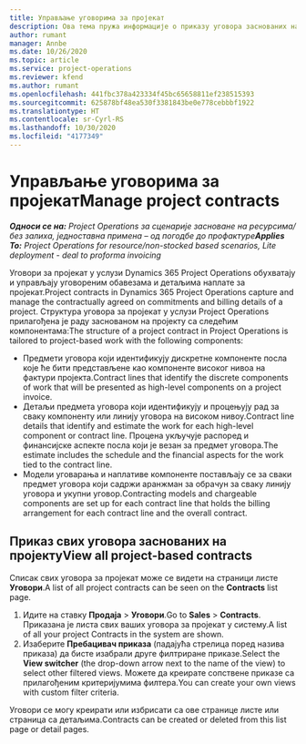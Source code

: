```yaml
---
title: Управљање уговорима за пројекат
description: Ова тема пружа информације о приказу уговора заснованих на пројекту.
author: rumant
manager: Annbe
ms.date: 10/26/2020
ms.topic: article
ms.service: project-operations
ms.reviewer: kfend
ms.author: rumant
ms.openlocfilehash: 441fbc378a423334f45bc65658811ef238515393
ms.sourcegitcommit: 625878bf48ea530f3381843be0e778cebbbf1922
ms.translationtype: HT
ms.contentlocale: sr-Cyrl-RS
ms.lasthandoff: 10/30/2020
ms.locfileid: "4177349"
---
```

# <a name="manage-project-contracts"></a><span data-ttu-id="ca7ec-103">Управљање уговорима за пројекат</span><span class="sxs-lookup"><span data-stu-id="ca7ec-103">Manage project contracts</span></span>

<span data-ttu-id="ca7ec-104">_**Односи се на:** Project Operations за сценарије засноване на ресурсима/без залиха, једноставна примена – од погодбе до профактуре_</span><span class="sxs-lookup"><span data-stu-id="ca7ec-104">_**Applies To:** Project Operations for resource/non-stocked based scenarios, Lite deployment - deal to proforma invoicing_</span></span>

<span data-ttu-id="ca7ec-105">Уговори за пројекат у услузи Dynamics 365 Project Operations обухватају и управљају уговореним обавезама и детаљима наплате за пројекат.</span><span class="sxs-lookup"><span data-stu-id="ca7ec-105">Project contracts in Dynamics 365 Project Operations capture and manage the contractually agreed on commitments and billing details of a project.</span></span> <span data-ttu-id="ca7ec-106">Структура уговора за пројекат у услузи Project Operations прилагођена је раду заснованом на пројекту са следећим компонентама:</span><span class="sxs-lookup"><span data-stu-id="ca7ec-106">The structure of a project contract in Project Operations is tailored to project-based work with the following components:</span></span>

- <span data-ttu-id="ca7ec-107">Предмети уговора који идентификују дискретне компоненте посла које ће бити представљене као компоненте високог нивоа на фактури пројекта.</span><span class="sxs-lookup"><span data-stu-id="ca7ec-107">Contract lines that identify the discrete components of work that will be presented as high-level components on a project invoice.</span></span>
- <span data-ttu-id="ca7ec-108">Детаљи предмета уговора који идентификују и процењују рад за сваку компоненту или линију уговора на високом нивоу.</span><span class="sxs-lookup"><span data-stu-id="ca7ec-108">Contract line details that identify and estimate the work for each high-level component or contract line.</span></span> <span data-ttu-id="ca7ec-109">Процена укључује распоред и финансијске аспекте посла који је везан за предмет уговора.</span><span class="sxs-lookup"><span data-stu-id="ca7ec-109">The estimate includes the schedule and the financial aspects for the work tied to the contract line.</span></span>
- <span data-ttu-id="ca7ec-110">Модели уговарања и наплативе компоненте постављају се за сваки предмет уговора који садржи аранжман за обрачун за сваку линију уговора и укупни уговор.</span><span class="sxs-lookup"><span data-stu-id="ca7ec-110">Contracting models and chargeable components are set up for each contract line that holds the billing arrangement for each contract line and the overall contract.</span></span>

## <a name="view-all-project-based-contracts"></a><span data-ttu-id="ca7ec-111">Приказ свих уговора заснованих на пројекту</span><span class="sxs-lookup"><span data-stu-id="ca7ec-111">View all project-based contracts</span></span>

<span data-ttu-id="ca7ec-112">Списак свих уговора за пројекат може се видети на страници листе **Уговори**.</span><span class="sxs-lookup"><span data-stu-id="ca7ec-112">A list of all project contracts can be seen on the **Contracts** list page.</span></span> 

1. <span data-ttu-id="ca7ec-113">Идите на ставку **Продаја** > **Уговори**.</span><span class="sxs-lookup"><span data-stu-id="ca7ec-113">Go to **Sales** > **Contracts**.</span></span> <span data-ttu-id="ca7ec-114">Приказана је листа свих ваших уговора за пројекат у систему.</span><span class="sxs-lookup"><span data-stu-id="ca7ec-114">A list of all your project Contracts in the system are shown.</span></span> 
2. <span data-ttu-id="ca7ec-115">Изаберите **Пребацивач приказа** (падајућа стрелица поред назива приказа) да бисте изабрали друге филтриране приказе.</span><span class="sxs-lookup"><span data-stu-id="ca7ec-115">Select the **View switcher** (the drop-down arrow next to the name of the view) to select other filtered views.</span></span> <span data-ttu-id="ca7ec-116">Можете да креирате сопствене приказе са прилагођеним критеријумима филтера.</span><span class="sxs-lookup"><span data-stu-id="ca7ec-116">You can create your own views with custom filter criteria.</span></span>

<span data-ttu-id="ca7ec-117">Уговори се могу креирати или избрисати са ове странице листе или страница са детаљима.</span><span class="sxs-lookup"><span data-stu-id="ca7ec-117">Contracts can be created or deleted from this list page or detail pages.</span></span>
